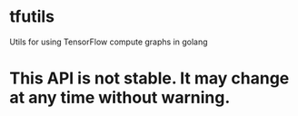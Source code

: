 # tfutils
Utils for using TensorFlow compute graphs in golang

# This API is not stable. It may change at any time without warning.
